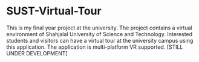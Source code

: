 # SUST-Virtual-Tour
  This is my final year project at the university. The project contains a virtual environment of Shahjalal University of Science and Technology. Interested students and visitors can have a virtual tour at the university campus using this application. The application is multi-platform VR supported.  [STILL UNDER DEVELOPMENT]
